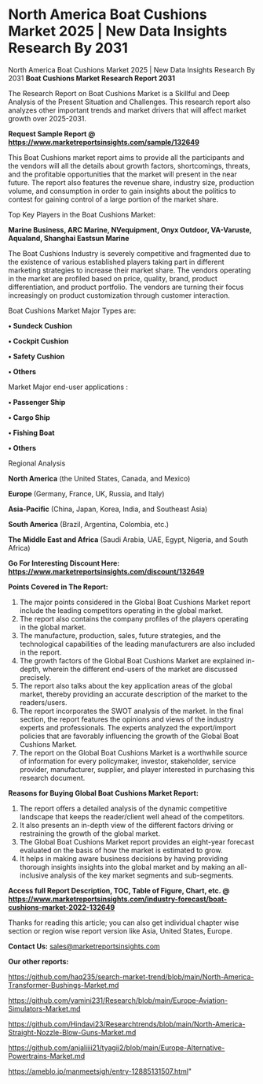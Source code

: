 # North America Boat Cushions Market 2025 | New Data Insights Research By 2031
North America Boat Cushions Market 2025 | New Data Insights Research By 2031
<strong>Boat Cushions Market Research Report 2031</strong>

The Research Report on Boat Cushions Market is a Skillful and Deep Analysis of the Present Situation and Challenges. This research report also analyzes other important trends and market drivers that will affect market growth over 2025-2031.

<strong>Request Sample Report @ <a href=https://www.marketreportsinsights.com/sample/132649>https://www.marketreportsinsights.com/sample/132649</a></strong>

This Boat Cushions market report aims to provide all the participants and the vendors will all the details about growth factors, shortcomings, threats, and the profitable opportunities that the market will present in the near future. The report also features the revenue share, industry size, production volume, and consumption in order to gain insights about the politics to contest for gaining control of a large portion of the market share.

Top Key Players in the Boat Cushions Market:

<strong>Marine Business, ARC Marine, NVequipment, Onyx Outdoor, VA-Varuste, Aqualand, Shanghai Eastsun Marine</strong>

The Boat Cushions Industry is severely competitive and fragmented due to the existence of various established players taking part in different marketing strategies to increase their market share. The vendors operating in the market are profiled based on price, quality, brand, product differentiation, and product portfolio. The vendors are turning their focus increasingly on product customization through customer interaction.

Boat Cushions Market Major Types are:

<strong>• Sundeck Cushion

• Cockpit Cushion

• Safety Cushion

• Others</strong>

Market Major end-user applications :

<strong>• Passenger Ship

• Cargo Ship

• Fishing Boat

• Others</strong>

Regional Analysis

</u><strong><b>North America</b></strong> (the United States, Canada, and Mexico)

<strong><b>Europe </b></strong>(Germany, France, UK, Russia, and Italy)

<strong><b>Asia-Pacific</b></strong> (China, Japan, Korea, India, and Southeast Asia)

<strong><b>South America</b></strong> (Brazil, Argentina, Colombia, etc.)

<strong><b>The Middle East and Africa</b></strong> (Saudi Arabia, UAE, Egypt, Nigeria, and South Africa)

<strong>Go For Interesting Discount Here: <a href=https://www.marketreportsinsights.com/discount/132649>https://www.marketreportsinsights.com/discount/132649</a></strong>

<strong>Points Covered in The Report:</strong>
<ol>
  <li>The major points considered in the Global Boat Cushions Market report include the leading competitors operating in the global market.</li>
  <li>The report also contains the company profiles of the players operating in the global market.</li>
  <li>The manufacture, production, sales, future strategies, and the technological capabilities of the leading manufacturers are also included in the report.</li>
  <li>The growth factors of the Global Boat Cushions Market are explained in-depth, wherein the different end-users of the market are discussed precisely.</li>
  <li>The report also talks about the key application areas of the global market, thereby providing an accurate description of the market to the readers/users.</li>
  <li>The report incorporates the SWOT analysis of the market. In the final section, the report features the opinions and views of the industry experts and professionals. The experts analyzed the export/import policies that are favorably influencing the growth of the Global Boat Cushions Market.</li>
  <li>The report on the Global Boat Cushions Market is a worthwhile source of information for every policymaker, investor, stakeholder, service provider, manufacturer, supplier, and player interested in purchasing this research document.</li>
</ol>
<strong>Reasons for Buying Global Boat Cushions Market Report:</strong>

<ol>
  <li>The report offers a detailed analysis of the dynamic competitive landscape that keeps the reader/client well ahead of the competitors.</li>
  <li>It also presents an in-depth view of the different factors driving or restraining the growth of the global market.</li>
  <li>The Global Boat Cushions Market report provides an eight-year forecast evaluated on the basis of how the market is estimated to grow.</li>
  <li>It helps in making aware business decisions by having providing thorough insights insights into the global market and by making an all-inclusive analysis of the key market segments and sub-segments.</li>
</ol>
<strong>Access full Report Description, TOC, Table of Figure, Chart, etc. @ <a href=https://www.marketreportsinsights.com/industry-forecast/boat-cushions-market-2022-132649>https://www.marketreportsinsights.com/industry-forecast/boat-cushions-market-2022-132649</a></strong>


Thanks for reading this article; you can also get individual chapter wise section or region wise report version like Asia, United States, Europe.

<strong>Contact Us:</strong>
sales@marketreportsinsights.com

<strong>Our other reports:</strong>

<a href=https://github.com/haq235/search-market-trend/blob/main/North-America-Transformer-Bushings-Market.md>https://github.com/haq235/search-market-trend/blob/main/North-America-Transformer-Bushings-Market.md</a>

<a href=https://github.com/yamini231/Research/blob/main/Europe-Aviation-Simulators-Market.md>https://github.com/yamini231/Research/blob/main/Europe-Aviation-Simulators-Market.md</a>

<a href=https://github.com/Hindavi23/Researchtrends/blob/main/North-America-Straight-Nozzle-Blow-Guns-Market.md>https://github.com/Hindavi23/Researchtrends/blob/main/North-America-Straight-Nozzle-Blow-Guns-Market.md</a>

<a href=https://github.com/anjaliiii21/tyagii2/blob/main/Europe-Alternative-Powertrains-Market.md>https://github.com/anjaliiii21/tyagii2/blob/main/Europe-Alternative-Powertrains-Market.md</a>

<a href=https://ameblo.jp/manmeetsigh/entry-12885131507.html>https://ameblo.jp/manmeetsigh/entry-12885131507.html</a>"
